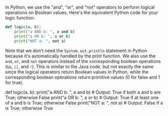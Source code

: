 In Python, we use the "and", "or", and "not" operators to perform logical operations on Boolean values. Here's the equivalent Python code for your logic function:
```python
def logic(a, b):
    print("a AND b: ", a and b)
    print("a OR b: ", a or b)
    print("NOT a: ", not a)
```
Note that we don't need the `System.out.println` statement in Python because it's automatically handled by the print function. We also use the `and`, `or`, and `not` operators instead of the corresponding boolean operations (`&&`, `||`, and `!`). This is similar to the Java code, but not exactly the same since the logical operators return Boolean values in Python, while the corresponding boolean operations return primitive values (0 for false and 1 for true).

def logic(a, b):
    print("a AND b: ", a and b)  # Output: True if both a and b are True; otherwise False
    print("a OR b: ", a or b)  # Output: True if at least one of a and b is True; otherwise False
    print("NOT a: ", not a)  # Output: False if a is True; otherwise True

